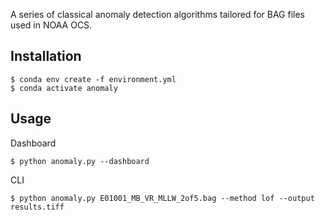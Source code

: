 
A series of classical anomaly detection algorithms tailored for BAG files used in NOAA OCS.

## Installation
```
$ conda env create -f environment.yml
$ conda activate anomaly
```

## Usage
Dashboard
```
$ python anomaly.py --dashboard
```

CLI
```
$ python anomaly.py E01001_MB_VR_MLLW_2of5.bag --method lof --output results.tiff
```